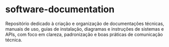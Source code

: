 # software-documentation
Repositório dedicado à criação e organização de documentações técnicas, manuais de uso, guias de instalação, diagramas e instruções de sistemas e APIs, com foco em clareza, padronização e boas práticas de comunicação técnica.
